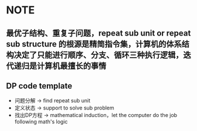 # NOTE

## 最优子结构、重复子问题，repeat sub unit or repeat sub structure 的根源是精简指令集，计算机的体系结构决定了只能进行顺序、分支、循环三种执行逻辑，迭代递归是计算机最擅长的事情

## DP code template

- 问题分解    -> find repeat sub unit
- 定义状态    -> support to solve sub problem
- 找出DP方程  -> mathematical induction，let the computer do the job following math's logic


  

